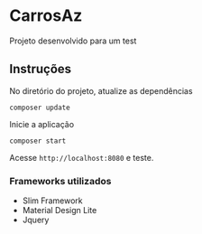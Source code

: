 # CarrosAz
Projeto desenvolvido para um test

## Instruções

No diretório do projeto, atualize as dependências

    composer update

Inicie a aplicação

    composer start

Acesse ``http://localhost:8080`` e teste.

### Frameworks utilizados

* Slim Framework
* Material Design Lite
* Jquery
